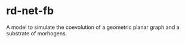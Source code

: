 # rd-net-fb

A model to simulate the coevolution of a geometric planar graph and a substrate of morhogens.
